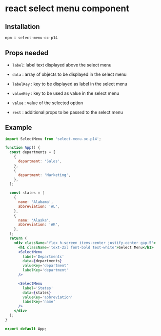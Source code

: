 # react select menu component

## Installation

```bash
npm i select-menu-oc-p14
```

## Props needed

- `label`: label text displayed above the select menu

- `data` : array of objects to be displayed in the select menu

- `labelKey` : key to be displayed as label in the select menu

- `valueKey` : key to be used as value in the select menu

- `value` : value of the selected option

- `rest` : additional props to be passed to the select menu

## Example

```jsx
import SelectMenu from 'select-menu-oc-p14';

function App() {
  const departments = [
    {
      department: 'Sales',
    },
    {
      department: 'Marketing',
    },
  ];

  const states = [
    {
      name: 'Alabama',
      abbreviation: 'AL',
    },
    {
      name: 'Alaska',
      abbreviation: 'AK',
    },
  ];
  return (
    <div className='flex h-screen items-center justify-center gap-5'>
      <h1 className='text-2xl font-bold text-white'>Select Menu</h1>
      <SelectMenu
        label='Departments'
        data={departments}
        valueKey='department'
        labelKey='department'
      />

      <SelectMenu
        label='States'
        data={states}
        valueKey='abbreviation'
        labelKey='name'
      />
    </div>
  );
}

export default App;
```
